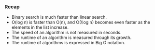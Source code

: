 ### Recap

- Binary search is much faster than linear search.
- O(log n) is faster than O(n), and O(\log n) becomes even faster as the elements in the list increase.
- The speed of an algorithm is not measured in seconds.
- The runtime of an algorithm is measured through its growth.
- The runtime of algorithms is expressed in Big O notation.